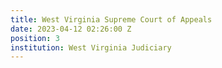 ```yaml
---
title: West Virginia Supreme Court of Appeals
date: 2023-04-12 02:26:00 Z
position: 3
institution: West Virginia Judiciary
---
```



